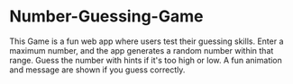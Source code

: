 # Number-Guessing-Game
This Game is a fun web app where users test their guessing skills. Enter a maximum number, and the app generates a random number within that range. Guess the number with hints if it's too high or low. A fun animation and message are shown if you guess correctly.

